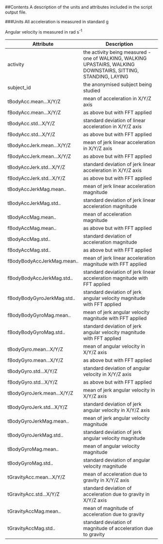 ##Contents
A description of the units and attributes included in the script output file.

###Units
All acceleration is measured in standard g

Angular velocity is measured in rad s<sup>-1</sup>


Attribute 					| Description
----------------------------|------------
activity  					| the activity being measured - one of WALKING, WALKING UPASTAIRS, WALKING DOWNSTAIRS, SITTING, STANDING, LAYING
subject_id					| the anonymised subject being studied
tBodyAcc.mean...X/Y/Z		| mean of acceleration in X/Y/Z axis
fBodyAcc.mean...X/Y/Z		| as above but with FFT applied
tBodyAcc.std...X/Y/Z		| standard deviation of linear acceleration in X/Y/Z axis
fBodyAcc.std...X/Y/Z		| as above but with FFT applied
tBodyAccJerk.mean...X/Y/Z	| mean of jerk linear acceleration in X/Y/Z axis
fBodyAccJerk.mean...X/Y/Z	| as above but with FFT applied
tBodyAccJerk.std...X/Y/Z	| standard deviation of jerk linear acceleration in X/Y/Z axis
fBodyAccJerk.std...X/Y/Z	| as above but with FFT applied
tBodyAccJerkMag.mean..		| mean of jerk linear acceleration magnitude
tBodyAccJerkMag.std..		| standard deviation of jerk linear acceleration magnitude
tBodyAccMag.mean..			| mean of acceleration magnitude
fBodyAccMag.mean..			| as above but with FFT applied
tBodyAccMag.std..			| standard deviation of acceleration magnitude
fBodyAccMag.std..			| as above but with FFT applied
fBodyBodyAccJerkMag.mean..	| mean of jerk linear acceleration magnitude with FFT applied
fBodyBodyAccJerkMag.std..	| standard deviation of jerk linear acceleration magnitude with FFT applied
fBodyBodyGyroJerkMag.std..	| standard deviation of jerk angular velocity magnitude with FFT applied
fBodyBodyGyroMag.mean..		| mean of jerk angular velocity magnitude with FFT applied
fBodyBodyGyroMag.std..		| standard deviation of jerk angular velocity magnitude with FFT applied
tBodyGyro.mean...X/Y/Z		| mean of angular velocity in X/Y/Z axis
fBodyGyro.mean...X/Y/Z		| as above but with FFT applied
tBodyGyro.std...X/Y/Z		| standard deviation of angular velocity in X/Y/Z axis
fBodyGyro.std...X/Y/Z		| as above but with FFT applied
tBodyGyroJerk.mean...X/Y/Z	| mean of jerk angular velocity in X/Y/Z axis
tBodyGyroJerk.std...X/Y/Z	| standard deviation of jerk angular velocity in X/Y/Z axis
tBodyGyroJerkMag.mean..		| mean of jerk angular velocity magnitude
tBodyGyroJerkMag.std..		| standard deviation of jerk angular velocity magnitude
tBodyGyroMag.mean..			| mean of angular velocity magnitude
tBodyGyroMag.std..			| standard deviation of angular velocity magnitude
tGravityAcc.mean...X/Y/Z	| mean of acceleration due to gravity in X/Y/Z axis
tGravityAcc.std...X/Y/Z		| standard deviation of acceleration due to gravity in X/Y/Z axis
tGravityAccMag.mean..		| mean of magnitude of acceleration due to gravity
tGravityAccMag.std..		| standard deviation of magnitude of acceleration due to gravity

